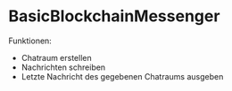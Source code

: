 # BasicBlockchainMessenger
Funktionen:
- Chatraum erstellen
- Nachrichten schreiben
- Letzte Nachricht des gegebenen Chatraums ausgeben